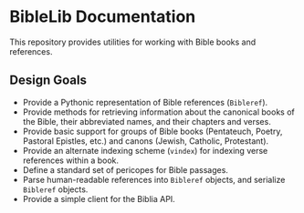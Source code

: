 # BibleLib Documentation

This repository provides utilities for working with Bible books and references.

## Design Goals

* Provide a Pythonic representation of Bible references (`Bibleref`). 
* Provide methods for retrieving information about the canonical
  books of the Bible, their abbreviated names, and their chapters and
  verses.
* Provide basic support for groups of Bible books (Pentateuch,
  Poetry, Pastoral Epistles, etc.) and canons (Jewish, Catholic,
  Protestant). 
* Provide an alternate indexing scheme (`vindex`) for indexing verse
  references within a book.
* Define a standard set of pericopes for Bible passages. 
* Parse human-readable references into `Bibleref` objects, and
  serialize `Bibleref` objects. 
* Provide a simple client for the Biblia API.

